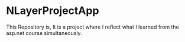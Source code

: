 # NLayerProjectApp

This Repository is, It is a project where I reflect what I learned from the asp.net course simultaneously.
